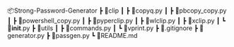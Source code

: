 📦Strong-Password-Generator
 ┣ 📂clip
 ┃ ┣ 📜copyq.py
 ┃ ┣ 📜pbcopy_copy.py
 ┃ ┣ 📜powershell_copy.py
 ┃ ┣ 📜pyperclip.py
 ┃ ┣ 📜wlclip.py
 ┃ ┣ 📜xclip.py
 ┃ ┗ 📜__init__.py
 ┣ 📂utils
 ┃ ┣ 📜commands.py
 ┃ ┗ 📜vprint.py
 ┣ 📜.gitignore
 ┣ 📜generator.py
 ┣ 📜passgen.py
 ┗ 📜README.md